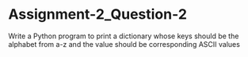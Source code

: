 # Assignment-2_Question-2
Write a Python program to print a dictionary whose keys should be the alphabet from a-z and the value should be corresponding ASCII values
